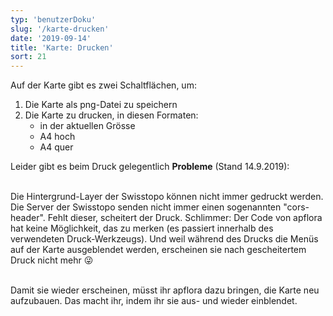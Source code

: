 ```yaml
---
typ: 'benutzerDoku'
slug: '/karte-drucken'
date: '2019-09-14'
title: 'Karte: Drucken'
sort: 21
---
```


Auf der Karte gibt es zwei Schaltflächen, um:

1. Die Karte als png-Datei zu speichern
2. Die Karte zu drucken, in diesen Formaten:
   - in der aktuellen Grösse
   - A4 hoch
   - A4 quer

Leider gibt es beim Druck gelegentlich **Probleme** (Stand 14.9.2019):<br/><br/>

Die Hintergrund-Layer der Swisstopo können nicht immer gedruckt werden. Die Server der Swisstopo senden nicht immer einen sogenannten "cors-header". Fehlt dieser, scheitert der Druck. Schlimmer: Der Code von apflora hat keine Möglichkeit, das zu merken (es passiert innerhalb des verwendeten Druck-Werkzeugs). Und weil während des Drucks die Menüs auf der Karte ausgeblendet werden, erscheinen sie nach gescheitertem Druck nicht mehr :stuck_out_tongue_winking_eye:<br/><br/>

Damit sie wieder erscheinen, müsst ihr apflora dazu bringen, die Karte neu aufzubauen. Das macht ihr, indem ihr sie aus- und wieder einblendet.
